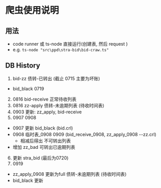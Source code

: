 # 爬虫使用说明

## 用法
* code runner 或 ts-node 直接运行(创建表, 然后 request ) 
* e.g. `ts-node "src\ppd\stra-bid\bid-craw.ts"`

## DB History
1. bid-zz  债转-已转出  (截止 0715 主要为坏账)
  - bid_black 0719
2. 0816 bid-receive 正常待收列表
3. 0816 zz-apply  债转-未逾期列表 (待收时间表)
4. 0903 更新: zz_apply, bid-receive
5. 0907  0908
  - 0907 更新 bid_black (bid.crl)
  - 0908  临时表_0908 0909  (bid_receive_0908, zz_apply_0908 --zz.crl)
    - 相减后得出 不可转出列表 
  - 增加 zz_bad 可转出已逾期列表
6. 更新 stra_bid (最后为0720)
7. 0919
  - zz_apply_0908 更新为full 债转-未逾期列表 (待收时间表)
  - bid_black 更新
